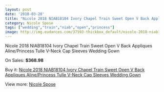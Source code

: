 ```yaml
---
layout: post
date: '2018-03-20'
title: "Nicole 2018 NIAB18104 Ivory Chapel Train Sweet Open V Back Appliques Aline/Princess Tulle V-Neck Cap Sleeves Wedding Gown"
category: Nicole Spose
tags: ["wedding","train","niab","open","princess"]
image: http://img.eudances.com/37593-thickbox_default/nicole-2018-niab18104-ivory-chapel-train-sweet-open-v-back-appliques-aline-princess-tulle-v-neck-cap-sleeves-wedding-gown.jpg
---
```

Nicole 2018 NIAB18104 Ivory Chapel Train Sweet Open V Back Appliques Aline/Princess Tulle V-Neck Cap Sleeves Wedding Gown

On Sales: **$368.98**
<a href="https://www.eudances.com/en/nicole-spose/11110-nicole-2018-niab18104-ivory-chapel-train-sweet-open-v-back-appliques-aline-princess-tulle-v-neck-cap-sleeves-wedding-gown.html"><amp-img layout="responsive" width="600" height="600" src="//img.eudances.com/37593-thickbox_default/nicole-2018-niab18104-ivory-chapel-train-sweet-open-v-back-appliques-aline-princess-tulle-v-neck-cap-sleeves-wedding-gown.jpg" alt="Nicole 2018 NIAB18104 Ivory Chapel Train Sweet Open V Back Appliques Aline/Princess Tulle V-Neck Cap Sleeves Wedding Gown 0" /></a>
<a href="https://www.eudances.com/en/nicole-spose/11110-nicole-2018-niab18104-ivory-chapel-train-sweet-open-v-back-appliques-aline-princess-tulle-v-neck-cap-sleeves-wedding-gown.html"><amp-img layout="responsive" width="600" height="600" src="//img.eudances.com/37595-thickbox_default/nicole-2018-niab18104-ivory-chapel-train-sweet-open-v-back-appliques-aline-princess-tulle-v-neck-cap-sleeves-wedding-gown.jpg" alt="Nicole 2018 NIAB18104 Ivory Chapel Train Sweet Open V Back Appliques Aline/Princess Tulle V-Neck Cap Sleeves Wedding Gown 1" /></a>
<a href="https://www.eudances.com/en/nicole-spose/11110-nicole-2018-niab18104-ivory-chapel-train-sweet-open-v-back-appliques-aline-princess-tulle-v-neck-cap-sleeves-wedding-gown.html"><amp-img layout="responsive" width="600" height="600" src="//img.eudances.com/37594-thickbox_default/nicole-2018-niab18104-ivory-chapel-train-sweet-open-v-back-appliques-aline-princess-tulle-v-neck-cap-sleeves-wedding-gown.jpg" alt="Nicole 2018 NIAB18104 Ivory Chapel Train Sweet Open V Back Appliques Aline/Princess Tulle V-Neck Cap Sleeves Wedding Gown 2" /></a>

Buy it: [Nicole 2018 NIAB18104 Ivory Chapel Train Sweet Open V Back Appliques Aline/Princess Tulle V-Neck Cap Sleeves Wedding Gown](https://www.eudances.com/en/nicole-spose/11110-nicole-2018-niab18104-ivory-chapel-train-sweet-open-v-back-appliques-aline-princess-tulle-v-neck-cap-sleeves-wedding-gown.html "Nicole 2018 NIAB18104 Ivory Chapel Train Sweet Open V Back Appliques Aline/Princess Tulle V-Neck Cap Sleeves Wedding Gown")

View more: [Nicole Spose](https://www.eudances.com/en/179-nicole-spose "Nicole Spose")